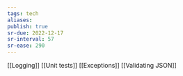 ```yaml
---
tags: tech
aliases:
publish: true
sr-due: 2022-12-17
sr-interval: 57
sr-ease: 290
---
```


[[Logging]]
[[Unit tests]]
[[Exceptions]]
[[Validating JSON]]